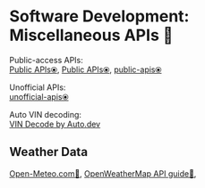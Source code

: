 # Software Development: Miscellaneous APIs 🔌

Public-access APIs:  
[Public APIs⦿](https://public-apis.io/),
[Public APIs⦿](https://public-apis.xyz/),
[public-apis⦿](https://github.com/public-apis/public-apis)

Unofficial APIs:  
[unofficial-apis⦿](https://github.com/Rolstenhouse/unofficial-apis)

Auto VIN decoding:  
[VIN Decode by Auto.dev](https://www.auto.dev/vin)

## Weather Data
  
[Open-Meteo.com🔌](https://open-meteo.com/en),
[OpenWeatherMap API guide🔌](https://openweathermap.org/guide),
